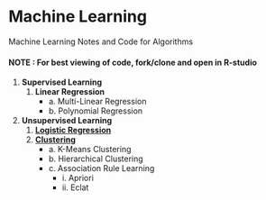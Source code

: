 # Machine Learning
Machine Learning Notes and Code for Algorithms

#### NOTE : For best viewing of code, fork/clone and open in R-studio

1. **Supervised Learning**
    1. **Linear Regression**
        + a. Multi-Linear Regression
        + b. Polynomial Regression
2. **Unsupervised Learning**
    1. [**Logistic Regression**](https://github.com/chetanbommu/MachineLearning/tree/master/2.%20Unsupervised%20Learning/1.%20LogisticRegression)
    2. [**Clustering**](https://github.com/chetanbommu/MachineLearning/tree/master/2.%20Unsupervised%20Learning/2.%20Clustering)
        + a. K-Means Clustering
        + b. Hierarchical Clustering
        + c. Association Rule Learning
            + i. Apriori
            + ii. Eclat
